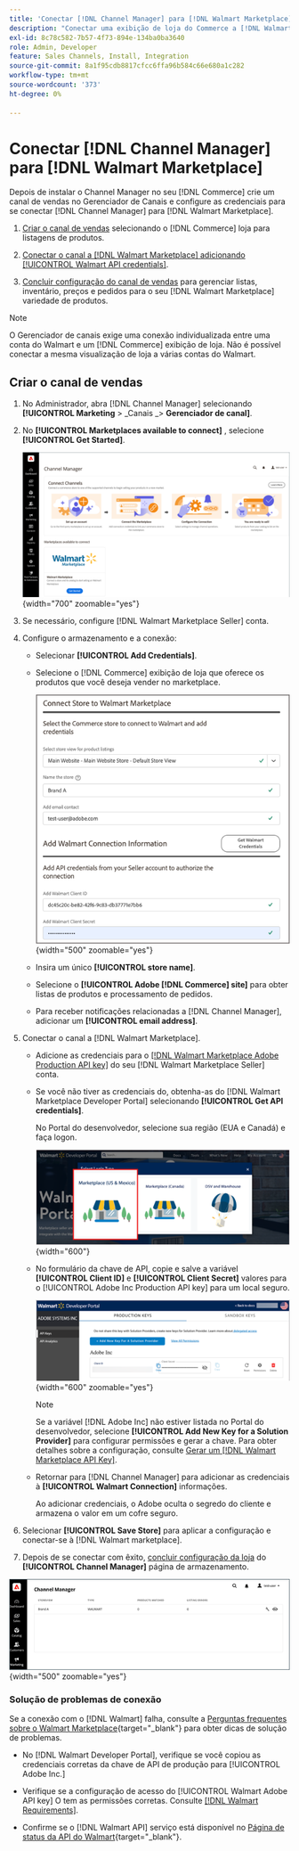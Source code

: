 ```yaml
---
title: 'Conectar [!DNL Channel Manager] para [!DNL Walmart Marketplace]'
description: "Conectar uma exibição de loja do Commerce a [!DNL Walmart Marketplace] criar o canal de vendas para gerenciar listas de produtos, estoque, preço e pedidos do Commerce para vendas do Walmart Marketplace."
exl-id: 8c78c582-7b57-4f73-894e-134ba0ba3640
role: Admin, Developer
feature: Sales Channels, Install, Integration
source-git-commit: 8a1f95cdb8817cfcc6ffa96b584c66e680a1c282
workflow-type: tm+mt
source-wordcount: '373'
ht-degree: 0%

---
```


# Conectar [!DNL Channel Manager] para [!DNL Walmart Marketplace]

Depois de instalar o Channel Manager no seu [!DNL Commerce] crie um canal de vendas no Gerenciador de Canais e configure as credenciais para se conectar [!DNL Channel Manager] para [!DNL Walmart Marketplace].

1. [Criar o canal de vendas](#create-the-sales-channel) selecionando o [!DNL Commerce] loja para listagens de produtos.

1. [Conectar o canal a [!DNL Walmart Marketplace] adicionando [!UICONTROL Walmart API credentials]](#connect-the-channel-to-walmart-marketplace).

1. [Concluir configuração do canal de vendas](#complete-sales-channel-store-setup) para gerenciar listas, inventário, preços e pedidos para o seu [!DNL Walmart Marketplace] variedade de produtos.

>[!NOTE]
>
>O Gerenciador de canais exige uma conexão individualizada entre uma conta do Walmart e um [!DNL Commerce] exibição de loja. Não é possível conectar a mesma visualização de loja a várias contas do Walmart.

## Criar o canal de vendas

1. No Administrador, abra [!DNL Channel Manager] selecionando **[!UICONTROL Marketing** > _Canais _> **Gerenciador de canal]**.

1. No **[!UICONTROL Marketplaces available to connect]** , selecione **[!UICONTROL Get Started]**.

   ![Conectar novo [!DNL Walmart] armazenar em [!DNL Channel Manager]](assets/channel-manager-home.png){width="700" zoomable="yes"}

1. Se necessário, configure [!DNL Walmart Marketplace Seller] conta.

1. Configure o armazenamento e a conexão:

   - Selecionar **[!UICONTROL Add Credentials]**.

   - Selecione o [!DNL Commerce] exibição de loja que oferece os produtos que você deseja vender no marketplace.

     ![Configurar conexão entre [!DNL Commerce] e [!DNL Walmart Marketplace] de [!DNL Channel Manager]](assets/configure-commerce-to-marketplace-connection.png){width="500" zoomable="yes"}

   - Insira um único **[!UICONTROL store name]**.

   - Selecione o **[!UICONTROL Adobe [!DNL Commerce] site]** para obter listas de produtos e processamento de pedidos.

   - Para receber notificações relacionadas a [!DNL Channel Manager], adicionar um **[!UICONTROL email address]**.

1. Conectar o canal a [!DNL Walmart Marketplace].

   - Adicione as credenciais para o [[!DNL Walmart Marketplace Adobe Production API key]](walmart-requirements.md#generate-a-walmart-marketplace-production-api-key) do seu [!DNL Walmart Marketplace Seller] conta.

   - Se você não tiver as credenciais do, obtenha-as do [!DNL Walmart Marketplace Developer Portal] selecionando **[!UICONTROL Get API credentials]**.

     No Portal do desenvolvedor, selecione sua região (EUA e Canadá) e faça logon.

     ![[!DNL Walmart Marketplace] logon da conta](assets/walmart-marketplace-login-page.png){width="600"}

   - No formulário da chave de API, copie e salve a variável **[!UICONTROL Client ID]** e **[!UICONTROL Client Secret]** valores para o [!UICONTROL Adobe Inc Production API key] para um local seguro.

     ![[!DNL Walmart Marketplace API key] página de configuração](assets/walmart-api-key-management-form.png){width="600" zoomable="yes"}

     >[!NOTE]
     >
     >Se a variável [!DNL Adobe Inc] não estiver listada no Portal do desenvolvedor, selecione **[!UICONTROL Add New Key for a Solution Provider]** para configurar permissões e gerar a chave. Para obter detalhes sobre a configuração, consulte [Gerar um [!DNL Walmart Marketplace API Key]](walmart-requirements.md#generate-a-walmart-marketplace-api-key).

   - Retornar para [!DNL Channel Manager] para adicionar as credenciais à **[!UICONTROL Walmart Connection]** informações.

     Ao adicionar credenciais, o Adobe oculta o segredo do cliente e armazena o valor em um cofre seguro.

1. Selecionar **[!UICONTROL Save Store]** para aplicar a configuração e conectar-se à [!DNL Walmart marketplace].

1. Depois de se conectar com êxito, [concluir configuração da loja](complete-sales-channel-store-setup.md) do **[!UICONTROL Channel Manager]** página de armazenamento.

![Configurar primeira loja](assets/channel-manager-setup-first-store.png){width="500" zoomable="yes"}

### Solução de problemas de conexão

Se a conexão com o [!DNL Walmart] falha, consulte a [Perguntas frequentes sobre o Walmart Marketplace](https://developer.walmart.com/faq/us/faq-auth/){target="_blank"} para obter dicas de solução de problemas.

- No [!DNL Walmart Developer Portal], verifique se você copiou as credenciais corretas da chave de API de produção para [!UICONTROL Adobe Inc.]

- Verifique se a configuração de acesso do [!UICONTROL Walmart Adobe API key] O tem as permissões corretas. Consulte [[!DNL Walmart Requirements]](walmart-requirements.md##generate-a-walmart-marketplace-api-key).

- Confirme se o [!DNL Walmart API] serviço está disponível no [Página de status da API do Walmart](https://developer.walmart.com/us/whats-new/new-api-status-information-now-available/){target="_blank"}.
